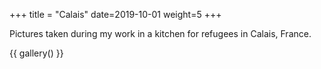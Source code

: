 +++
title = "Calais"
date=2019-10-01
weight=5
+++

Pictures taken during my work in a kitchen for refugees in Calais, France.

{{ gallery() }}
